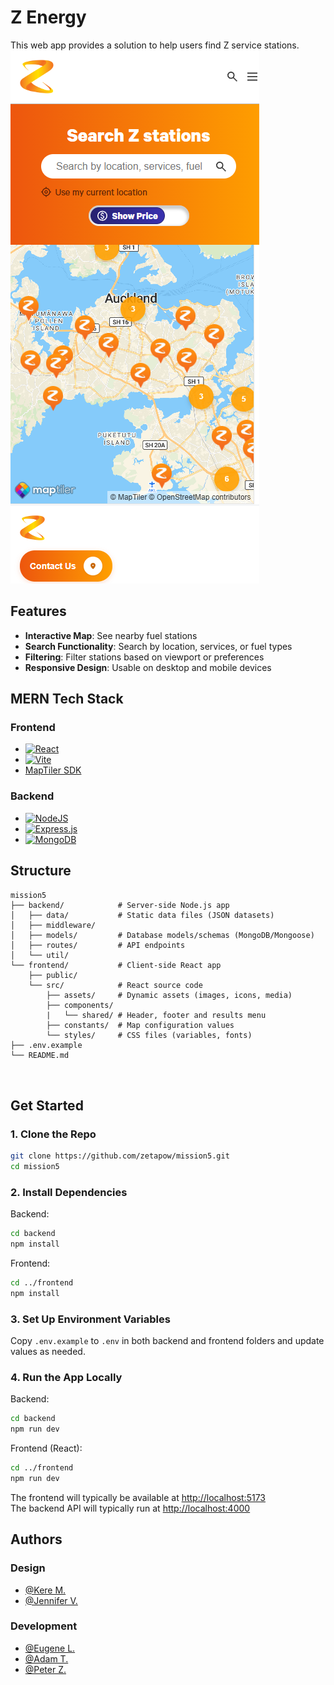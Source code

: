 # Z Energy

This web app provides a solution to help users find Z service stations.
![Map View](./assets/app.png)

## Features

- **Interactive Map**: See nearby fuel stations
- **Search Functionality**: Search by location, services, or fuel types
- **Filtering**: Filter stations based on viewport or preferences
- **Responsive Design**: Usable on desktop and mobile devices

## MERN Tech Stack

### Frontend

- [![React](https://img.shields.io/badge/React-%2320232a.svg?logo=react&logoColor=%2361DAFB)](#)
- [![Vite](https://img.shields.io/badge/Vite-646CFF?logo=vite&logoColor=fff)](#)
- [MapTiler SDK](https://www.maptiler.com/)

### Backend

- [![NodeJS](https://img.shields.io/badge/Node.js-6DA55F?logo=node.js&logoColor=white)](#)
- [![Express.js](https://img.shields.io/badge/Express.js-%23404d59.svg?logo=express&logoColor=%2361DAFB)](#)
- [![MongoDB](https://img.shields.io/badge/MongoDB-%234ea94b.svg?logo=mongodb&logoColor=white)](#)

## Structure

```
mission5
├── backend/            # Server-side Node.js app
│   ├── data/           # Static data files (JSON datasets)
│   ├── middleware/     
│   ├── models/         # Database models/schemas (MongoDB/Mongoose)
│   ├── routes/         # API endpoints
│   └── util/           
└── frontend/           # Client-side React app
    ├── public/          
    └── src/            # React source code
        ├── assets/     # Dynamic assets (images, icons, media)
        ├── components/ 
        |   └── shared/ # Header, footer and results menu
        ├── constants/  # Map configuration values
        └── styles/     # CSS files (variables, fonts)
├── .env.example        
└── README.md



```

## Get Started

### 1. Clone the Repo

```bash
git clone https://github.com/zetapow/mission5.git
cd mission5
```

### 2. Install Dependencies

Backend:

```bash
cd backend
npm install
```

Frontend:

```bash
cd ../frontend
npm install
```

### 3. Set Up Environment Variables

Copy `.env.example` to `.env` in both backend and frontend folders and update values as needed.

### 4. Run the App Locally

Backend:

```bash
cd backend
npm run dev
```

Frontend (React):

```bash
cd ../frontend
npm run dev
```

The frontend will typically be available at [http://localhost:5173](http://localhost:5173)  
The backend API will typically run at [http://localhost:4000](http://localhost:4000)

## Authors

### Design

- [@Kere M.](mailto:Kerem@missionreadyhq.com)
- [@Jennifer V.](mailto:Jennifervu@missionreadyhq.com)

### Development

- [@Eugene L.](https://github.com/Eule034430)
- [@Adam T.](https://github.com/AdamT-HJ)
- [@Peter Z.](https://github.com/zetapow)

